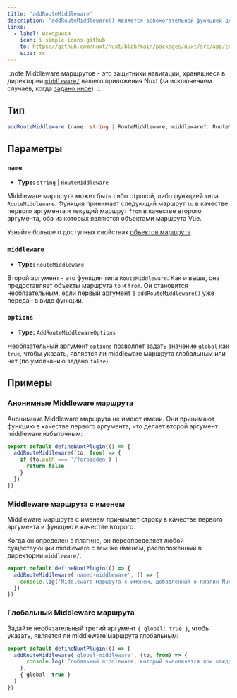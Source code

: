 ```yaml
---
title: 'addRouteMiddleware'
description: 'addRouteMiddleware() является вспомогательной функцией для динамического добавления middleware в ваше приложение.'
links:
  - label: Исходники
    icon: i-simple-icons-github
    to: https://github.com/nuxt/nuxt/blob/main/packages/nuxt/src/app/composables/router.ts
    size: xs
---
```


::note
Middleware маршрутов - это защитники навигации, хранящиеся в директории [`middleware/`](/docs/guide/directory-structure/middleware) вашего приложения Nuxt (за исключением случаев, когда [задано иное](/docs/api/nuxt-config#middleware)).
::

## Тип

```ts
addRouteMiddleware (name: string | RouteMiddleware, middleware?: RouteMiddleware, options: AddRouteMiddlewareOptions = {})
```

## Параметры

### `name`

- **Type:** `string` | `RouteMiddleware`

Middleware маршрута может быть либо строкой, либо функцией типа `RouteMiddleware`. Функция принимает следующий маршрут `to` в качестве первого аргумента и текущий маршрут `from` в качестве второго аргумента, оба из которых являются объектами маршрута Vue.

Узнайте больше о доступных свойствах [объектов маршрута](/docs/api/composables/use-route).

### `middleware`

- **Type:** `RouteMiddleware`

Второй аргумент - это функция типа `RouteMiddleware`. Как и выше, она предоставляет объекты маршрута `to` и `from`. Он становится необязательным, если первый аргумент в `addRouteMiddleware()` уже передан в виде функции.

### `options`

- **Type:** `AddRouteMiddlewareOptions`

Необязательный аргумент `options` позволяет задать значение `global` как `true`, чтобы указать, является ли middleware маршрута глобальным или нет (по умолчанию задано `false`).

## Примеры

### Анонимные Middleware маршрута

Анонимные Middleware маршрута не имеют имени. Они принимают функцию в качестве первого аргумента, что делает второй аргумент middleware избыточным:

```ts [plugins/my-plugin.ts]
export default defineNuxtPlugin(() => {
  addRouteMiddleware((to, from) => {
    if (to.path === '/forbidden') {
      return false
    }
  })
})
```

### Middleware маршрута с именем

Middleware маршрута с именем принимает строку в качестве первого аргумента и функцию в качестве второго.

Когда он определен в плагине, он переопределяет любой существующий middleware с тем же именем, расположенный в директории `middleware/`:

```ts [plugins/my-plugin.ts]
export default defineNuxtPlugin(() => {
  addRouteMiddleware('named-middleware', () => {
    console.log('Middleware маршрута с именем, добавленный в плагин Nuxt')
  })
})
```

### Глобальный Middleware маршрута

Задайте необязательный третий аргумент `{ global: true }`, чтобы указать, является ли middleware маршрута глобальным:

```ts [plugins/my-plugin.ts]
export default defineNuxtPlugin(() => {
  addRouteMiddleware('global-middleware', (to, from) => {
      console.log('Глобальный middleware, который выполняется при каждом изменении маршрута')
    },
    { global: true }
  )
})
```
